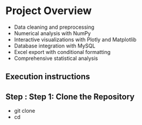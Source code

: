 # Project Overview
- Data cleaning and preprocessing
- Numerical analysis with NumPy
- Interactive visualizations with Plotly and Matplotlib
- Database integration with MySQL
- Excel export with conditional formatting
- Comprehensive statistical analysis
## Execution instructions 
## Step : Step 1: Clone the Repository
- git clone <your-repository-url>
- cd <project-directory>
